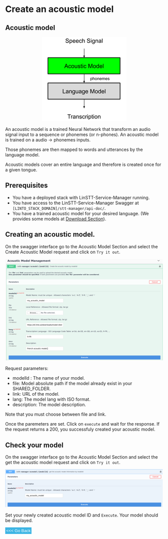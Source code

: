 # Create an acoustic model

## Acoustic model

<div style="text-align:center"><img src="../_media/use_cases/acoustic.png" /></div>

An acoustic model is a trained Neural Network that transform an audio signal input to a sequence or phonemes (or n-phones).
An acoustic model is trained on a audio -> phonemes inputs.

Those phonemes are then mapped to words and utterances by the language model.

Acoustic models cover an entire language and therefore is created once for a given tongue.

## Prerequisites

* You have a deployed stack with LinSTT-Service-Manager running.
* You have access to the LinSTT-Service-Manager Swagger at `[LINTO_STACK_DOMAIN]/stt-manager/api-doc/`.
* You have a trained acoustic model for your desired language. (We provides some models at [Download Section](../services/linstt_download.md)).

## Creating an acoustic model.

On the swagger interface go to the Acoustic Model Section and select the Create Acoustic Model request and click on `Try it out`.

<div style="text-align:center"><img src="../_media/use_cases/swagger_acoustic.png" /></div>

Request parameters:
* modelId : The name of your model.
* file: Model absolute path if the model already exist in your SHARED_FOLDER.
* link: URL of the model.
* lang: The model lang with ISO format.
* description: The model description.

Note that you must choose between file and link.

Once the paremeters are set. Click on `execute` and wait for the response.
If the request returns a 200, you successfuly created your acoustic model.

## Check your model

On the swagger interface go to the Acoustic Model Section and select the get the acoustic model request and click on `Try it out`.

<div style="text-align:center"><img src="../_media/use_cases/acoustic_check.png" /></div>

Set your newly created acoustic model ID and `Execute`. Your model should be displayed.

<form action="javascript:history.back()">
    <input style="color:white; background-color:#3db5e4; border:none; padding:3px" type="submit" value="<<< Go Back" />
</form>
